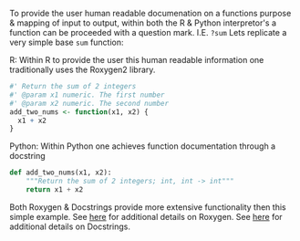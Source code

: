 To provide the user human readable documenation on a functions purpose & mapping of input to output,
within both the R & Python interpretor's a function can be proceeded with a question mark. I.E. `?sum`
Lets replicate a very simple base `sum` function:

R: Within R to provide the user this human readable information one traditionally uses the Roxygen2 library.
```r
#' Return the sum of 2 integers 
#' @param x1 numeric. The first number 
#' @param x2 numeric. The second number 
add_two_nums <- function(x1, x2) {
  x1 + x2
}
```

Python: Within Python one achieves function documentation through a docstring 
```python
def add_two_nums(x1, x2):
    """Return the sum of 2 integers; int, int -> int""" 
    return x1 + x2
```

Both Roxygen & Docstrings provide more extensive functionality then this simple example. 
  See [here](https://github.com/klutometis/roxygen) for additional details on Roxygen. 
  See [here](https://www.python.org/dev/peps/pep-0257/) for additional details on Docstrings. 




